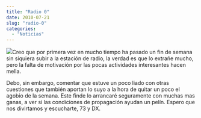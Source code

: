 ```yaml
---
title: "Radio 0"
date: 2010-07-21
slug: "radio-0"
categories:
  - "Noticias"
---
```


![](http://yakuzatown.files.wordpress.com/2009/04/caras-de-sorpresa.jpg)Creo que por primera vez en mucho tiempo ha pasado un fin de semana sin siquiera subir a la estación de radio, la verdad es que lo extrañe mucho, pero la falta de motivación por las pocas actividades interesantes hacen mella.

Debo, sin embargo, comentar que estuve un poco liado con otras cuestiones que también aportan lo suyo a la hora de quitar un poco el agobio de la semana. Este finde lo arrancaré seguramente con muchas mas ganas, a ver si las condiciones de propagación ayudan un pelín. Espero que nos divirtamos y escucharte, 73 y DX.
